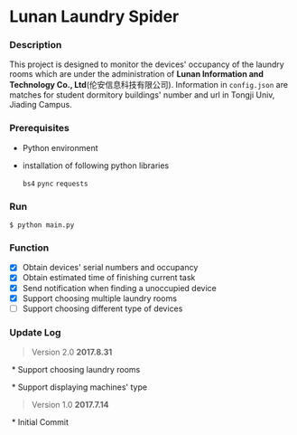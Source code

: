 # Lunan Laundry Spider

### Description

This project is designed to monitor the devices' occupancy of the laundry rooms which are under the administration of **Lunan Information and Technology Co., Ltd**(伦安信息科技有限公司). Information in `config.json` are matches for student dormitory buildings' number and url in Tongji Univ, Jiading Campus.

### Prerequisites

* Python environment

* installation of following python libraries

  `bs4` `pync` `requests` 

### Run

```
$ python main.py
```

### Function

- [x] Obtain devices' serial numbers and occupancy
- [x] Obtain estimated time of finishing current task
- [x] Send notification when finding a unoccupied device
- [x] Support choosing multiple laundry rooms
- [ ] Support choosing different type of devices

### Update Log

> Version 2.0		__2017.8.31__

​	* Support choosing laundry rooms

​	* Support displaying machines' type

> Version 1.0 		__2017.7.14__

​	* Initial Commit